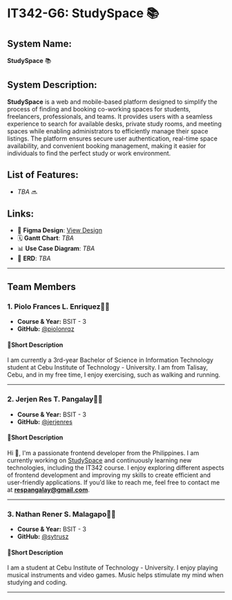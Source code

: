 # **IT342-G6: StudySpace** 📚

## **System Name:**
**StudySpace** 📚


## **System Description:**
**StudySpace** is a web and mobile-based platform designed to simplify the process of finding and booking co-working spaces for students, freelancers, professionals, and teams. It provides users with a seamless experience to search for available desks, private study rooms, and meeting spaces while enabling administrators to efficiently manage their space listings. The platform ensures secure user authentication, real-time space availability, and convenient booking management, making it easier for individuals to find the perfect study or work environment.

## **List of Features:**
- _TBA_ 🔜

## **Links:**
- 🎨 **Figma Design**: [View Design](https://www.figma.com/design/UzWxHlyvLYQ9w2bG8DFiVg/Untitled?node-id=0-1&t=P5EEaX5w4euXrPKC-1)
- 🗓️ **Gantt Chart**: *TBA*
- 📊 **Use Case Diagram**: *TBA*
- 📑 **ERD**: *TBA*

---

## **Team Members**

### **1. Piolo Frances L. Enriquez**👨‍💻
- **Course & Year:** BSIT - 3
- **GitHub:** [@piolonrqz](https://github.com/piolonrqz)

#### 💫**Short Description**
I am currently a 3rd-year Bachelor of Science in Information Technology student at Cebu Institute of Technology - University. I am from Talisay, Cebu, and in my free time, I enjoy exercising, such as walking and running.

---

### **2. Jerjen Res T. Pangalay**👨‍💻
- **Course & Year:** BSIT - 3
- **GitHub:** [@jerjenres](https://github.com/jerjenres)

#### 💫**Short Description**
Hi 👋, I'm a passionate frontend developer from the Philippines. I am currently working on [StudySpace](https://github.com/piolonrqz/IT342-G6-StudySpace) and continuously learning new technologies, including the IT342 course. I enjoy exploring different aspects of frontend development and improving my skills to create efficient and user-friendly applications. If you’d like to reach me, feel free to contact me at **respangalay@gmail.com**.

---

### **3. Nathan Rener S. Malagapo**👨‍💻
- **Course & Year:** BSIT - 3
- **GitHub:** [@sytrusz](https://github.com/sytrusz)

#### 💫**Short Description**
I am a student at Cebu Institute of Technology - University. I enjoy playing musical instruments and video games. Music helps stimulate my mind when studying and coding.

---
